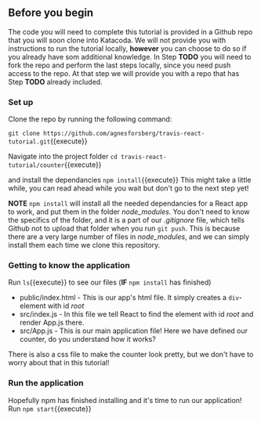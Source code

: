 ## Before you begin

The code you will need to complete this tutorial is provided in a Github repo that you will soon clone into Katacoda. We will not provide you with instructions to run the tutorial locally, **however** you can choose to do so if you already have som additional knowledge. In Step **TODO** you will need to fork the repo and perform the last steps locally, since you need push access to the repo. At that step we will provide you with a repo that has Step **TODO** already included.

### Set up

Clone the repo by running the following command: 

`git clone https://github.com/agnesforsberg/travis-react-tutorial.git`{{execute}}

Navigate into the project folder `cd travis-react-tutorial/counter`{{execute}}

and install the dependancies `npm install`{{execute}} This might take a little while, you can read ahead while you wait but don't go to the next step yet!


**NOTE** `npm install` will install all the needed dependancies for a React app to work, and put them in the folder *node_modules*. You don't need to know the specifics of the folder, and it is a part of our *.gitignore* file, which tells Github not to upload that folder when you run `git push`. This is because there are a very large number of files in *node_modules*, and we can simply install them each time we clone this repository.

### Getting to know the application
Run `ls`{{execute}} to see our files (**IF** `npm install` has finished)

- public/index.html - This is our app's html file. It simply creates a `div`-element with id *root*
- src/index.js - In this file we tell React to find the element with id *root* and render App.js there.
- src/App.js - This is our main application file! Here we have defined our counter, do you understand how it works?

There is also a css file to make the counter look pretty, but we don't have to worry about that in this tutorial!

### Run the application
Hopefully npm has finished installing and it's time to run our application!
Run `npm start`{{execute}}
